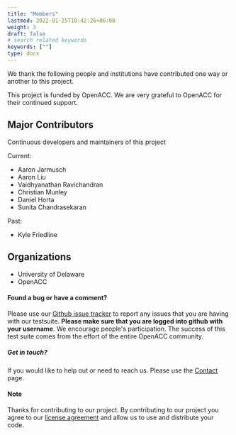 ```yaml
---
title: "Members"
lastmod: 2022-01-25T10:42:26+06:00
weight: 3
draft: false
# search related keywords
keywords: [""]
type: docs
---
```


We thank the following people and institutions have contributed one way or another to this project.

This project is funded by OpenACC. We are very grateful to OpenACC for their continued support.

## Major Contributors
Continuous developers and maintainers of this project

Current:
* Aaron Jarmusch
* Aaron Liu 
* Vaidhyanathan Ravichandran 
* Christian Munley 
* Daniel Horta
* Sunita Chandrasekaran

Past:
* Kyle Friedline

## Organizations

* University of Delaware
* OpenACC

#### Found a bug or have a comment?

Please use our [Github issue tracker](https://github.com/OpenACCUserGroup/OpenACCV-V/issues) to report any issues that you are having with our testsuite. **Please make sure that you are logged into github with your username**. We encourage people's participation. The success of this test suite comes from the effort of the entire OpenACC community.

##### Get in touch?

If you would like to help out or need to reach us. Please use the [Contact](/contact) page. 

#### Note

Thanks for contributing to our project. By contributing to our project you agree to our [license agreement](/license) and allow us to use and distribute your code.
